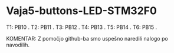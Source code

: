# Vaja5-buttons-LED-STM32F0
		   
T1: PB10  .
T2: PB11  .
T3: PB12  .
T4: PB13  .
T5: PB14  .
T6: PB15  .

KOMENTAR: Z pomočjo github-ba smo uspešno naredili nalogo po navodilih.
